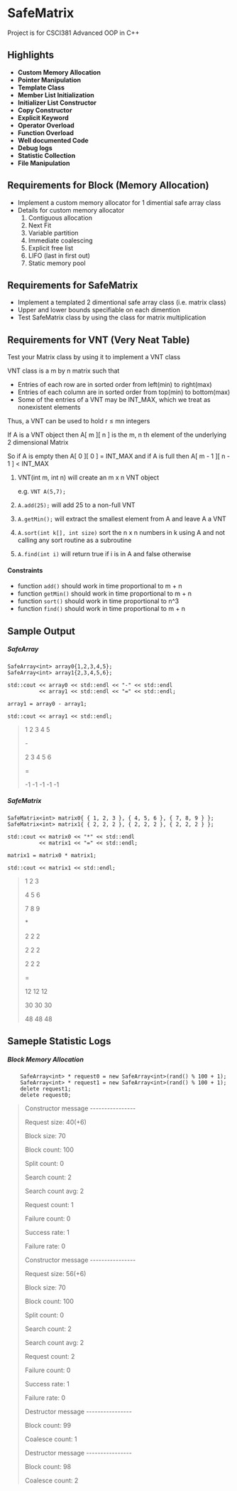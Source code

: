 # SafeMatrix

Project is for CSCI381 Advanced OOP in C++

## Highlights

* **Custom Memory Allocation**
* **Pointer Manipulation**
* **Template Class**
* **Member List Initialization**
* **Initializer List Constructor**
* **Copy Constructor**
* **Explicit Keyword**
* **Operator Overload**
* **Function Overload**
* **Well documented Code**
* **Debug logs**
* **Statistic Collection**
* **File Manipulation**

## Requirements for Block (Memory Allocation)
* Implement a custom memory allocator for 1 dimential safe array class
* Details for custom memory allocator
  1.   Contiguous allocation
  2.   Next Fit
  3.   Variable partition
  4.   Immediate coalescing
  5.   Explicit free list
  6.   LIFO (last in first out)
  7.   Static memory pool

## Requirements for SafeMatrix
* Implement a templated 2 dimentional safe array class (i.e. matrix class)
* Upper and lower bounds specifiable on each dimention
* Test SafeMatrix class by using the class for matrix multiplication

## Requirements for VNT (Very Neat Table)

Test your Matrix class by using it to implement a VNT class

VNT class is a m by n matrix such that
* Entries of each row are in sorted order from left(min) to right(max)
* Entries of each column are in sorted order from top(min) to bottom(max)
* Some of the entries of a VNT may be INT_MAX, which we treat as nonexistent elements

Thus, a VNT can be used to hold r ≤ mn integers

If A is a VNT object then A[ m ][ n ] is the m, n th element of the underlying 2 dimensional Matrix

So if A is empty then A[ 0 ][ 0 ] = INT_MAX and if A is full then A[ m - 1 ][ n - 1 ] < INT_MAX

1. VNT(int m, int n) will create an m x n VNT object 

    e.g. `VNT A(5,7);`

2. `A.add(25);` will add 25 to a non-full VNT

3. `A.getMin();` will extract the smallest element from A and leave A a VNT

4. `A.sort(int k[], int size)` sort the n x n numbers in k using A and not calling any sort routine as a subroutine

5. `A.find(int i)` will return true if i is in A and false otherwise

#### Constraints

* function `add()` should work in time proportional to m + n
* function `getMin()` should work in time proportional to m + n
* function `sort()` should work in time proportional to n^3
* function `find()` should work in time proportional to m + n

## Sample Output

##### SafeArray

    SafeArray<int> array0{1,2,3,4,5};
    SafeArray<int> array1{2,3,4,5,6};

    std::cout << array0 << std::endl << "-" << std::endl 
              << array1 << std::endl << "=" << std::endl;
              
    array1 = array0 - array1;
    
    std::cout << array1 << std::endl;

> 1       2       3       4       5
> 
> \-
> 
> 2       3       4       5       6
> 
> =
> 
> -1      -1      -1      -1      -1

##### SafeMatrix 

    SafeMatrix<int> matrix0{ { 1, 2, 3 }, { 4, 5, 6 }, { 7, 8, 9 } };
    SafeMatrix<int> matrix1{ { 2, 2, 2 }, { 2, 2, 2 }, { 2, 2, 2 } };

    std::cout << matrix0 << "*" << std::endl 
              << matrix1 << "=" << std::endl;
              
    matrix1 = matrix0 * matrix1;
    
    std::cout << matrix1 << std::endl;
    
> 1       2       3
> 
> 4       5       6
> 
> 7       8       9
> 
> \*
> 
> 2       2       2
> 
> 2       2       2
> 
> 2       2       2
> 
> =
> 
> 12      12      12
> 
> 30      30      30
> 
> 48      48      48
    
## Sameple Statistic Logs

##### Block Memory Allocation

        SafeArray<int> * request0 = new SafeArray<int>(rand() % 100 + 1);
        SafeArray<int> * request1 = new SafeArray<int>(rand() % 100 + 1);
        delete request1;
        delete request0;
        
> Constructor message ----------------
> 
> Request size:           40(+6)
> 
> Block size:             70
> 
> Block count:            100
> 
> Split count:            0
> 
> Search count:           2
> 
> Search count avg:       2
>
> Request count:          1
> 
> Failure count:          0
> 
> Success rate:           1
> 
> Failure rate:           0
>
> Constructor message ----------------
> 
> Request size:           56(+6)
> 
> Block size:             70
> 
> Block count:            100
> 
> Split count:            0
> 
> Search count:           2
> 
> Search count avg:       2
>
> Request count:          2
> 
> Failure count:          0
> 
> Success rate:           1
> 
> Failure rate:           0
>
> Destructor message ----------------
> 
> Block count:            99
> 
> Coalesce count:         1
>
> Destructor message ----------------
> 
> Block count:            98
> 
> Coalesce count:         2
